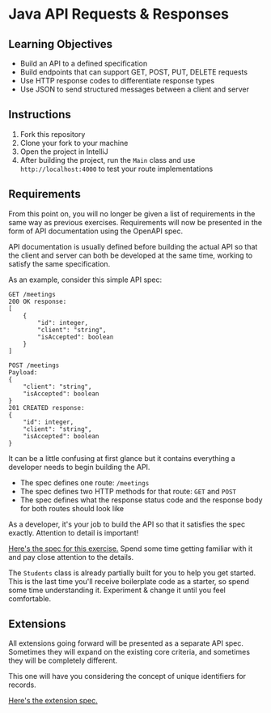 # Java API Requests & Responses

## Learning Objectives
- Build an API to a defined specification
- Build endpoints that can support GET, POST, PUT, DELETE requests
- Use HTTP response codes to differentiate response types
- Use JSON to send structured messages between a client and server

## Instructions

1. Fork this repository
2. Clone your fork to your machine
3. Open the project in IntelliJ
4. After building the project, run the `Main` class and use `http://localhost:4000` to test your route implementations

## Requirements

From this point on, you will no longer be given a list of requirements in the same way as previous exercises. Requirements will now be presented in the form of API documentation using the OpenAPI spec.

API documentation is usually defined before building the actual API so that the client and server can both be developed at the same time, working to satisfy the same specification.

As an example, consider this simple API spec:

```
GET /meetings
200 OK response:
[
    {
        "id": integer,
        "client": "string",
        "isAccepted": boolean
    }
]

POST /meetings
Payload:
{
    "client": "string",
    "isAccepted": boolean
}
201 CREATED response:
{
    "id": integer,
    "client": "string",
    "isAccepted": boolean
}
```

It can be a little confusing at first glance but it contains everything a developer needs to begin building the API.

- The spec defines one route: `/meetings`
- The spec defines two HTTP methods for that route: `GET` and `POST`
- The spec defines what the response status code and the response body for both routes should look like

As a developer, it's your job to build the API so that it satisfies the spec exactly. Attention to detail is important!

[Here's the spec for this exercise.](https://boolean-uk.github.io/java-api-requests-responses/) Spend some time getting familiar with it and pay close attention to the details.

The `Students` class is already partially built for you to help you get started. This is the last time you'll receive boilerplate code as a starter, so spend some time understanding it. Experiment & change it until you feel comfortable.

## Extensions

All extensions going forward will be presented as a separate API spec. Sometimes they will expand on the existing core criteria, and sometimes they will be completely different.

This one will have you considering the concept of unique identifiers for records.

[Here's the extension spec.](https://boolean-uk.github.io/java-api-requests-responses/extensions)
